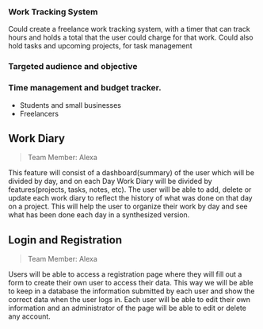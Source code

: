 ### Work Tracking System
Could create a freelance work tracking system, with a timer that can track hours and holds a total that the user could charge for that work. Could also hold tasks and upcoming projects, for task management

### Targeted audience and objective
### Time management and budget tracker.
* Students and small businesses
* Freelancers


## Work Diary
>Team Member: Alexa

This feature will consist of a dashboard(summary) of the user which will be divided by day, and on each Day Work Diary will be divided by features(projects, tasks, notes, etc). The user will be able to add, delete or update each  work diary to reflect the history of what was done on that day on a project. This will help the user to organize their work by day and see what has been done each day in a synthesized version.

## Login and Registration
>Team Member: Alexa

Users will be able to access a registration page where they will fill out a form to create their own user to access their data. This way we will be able to keep in a database the information submitted by each user and show the correct data when the user logs in. Each user will be able to edit their own information and an administrator of the page will be able to edit or delete any account.
